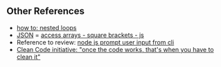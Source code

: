 ## Other References
- [how to: nested loops](https://stackoverflow.com/questions/23508381/calculate-average-across-nested-array-of-objects-javascript)
- [JSON](https://help.rapid7.com/insightidr/content/json/overview.html)
= [access arrays - square brackets - js](https://www.digitalocean.com/community/tutorials/understanding-arrays-in-javascript)
- Reference to review: [node js prompt user input from cli](https://nodejs.org/en/knowledge/command-line/how-to-prompt-for-command-line-input/)
- [Clean Code initiative: "once the code works, that's when you have to clean it"](https://youtu.be/7EmboKQH8lM?t=1858)